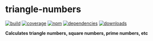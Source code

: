 # triangle-numbers

[![build](https://img.shields.io/travis/danday74/triangle-numbers/master.svg?label=linux)](https://travis-ci.org/danday74/triangle-numbers)
[![coverage](https://coveralls.io/repos/github/danday74/triangle-numbers/badge.svg)](https://coveralls.io/github/danday74/triangle-numbers)
[![npm](https://img.shields.io/npm/v/triangle-numbers.svg)](https://www.npmjs.com/package/triangle-numbers)
[![dependencies](https://david-dm.org/danday74/triangle-numbers/status.svg)](https://david-dm.org/danday74/triangle-numbers)
[![downloads](https://img.shields.io/npm/dm/triangle-numbers.svg)](https://www.npmjs.com/package/triangle-numbers)

**Calculates triangle numbers, square numbers, prime numbers, etc**


